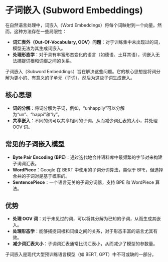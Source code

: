 # 子词嵌入 (Subword Embeddings)

在自然语言处理中，词嵌入（Word Embeddings）将每个词映射到一个向量。然而，这种方法存在一些局限性：
- **词汇表外（Out-Of-Vocabulary, OOV）问题**：对于训练集中未出现过的词，模型无法为其生成词嵌入。
- **处理形态学**：对于具有丰富形态变化的语言（如德语、土耳其语），词嵌入无法捕捉词根和词缀之间的关系。

子词嵌入（Subword Embeddings）旨在解决这些问题。它的核心思想是将词分解为更小的、有意义的子单元（子词），然后为这些子词生成嵌入。

## 核心思想

- **词的分解**：将词分解为子词，例如，“unhappily”可以分解为“un”、“happi”和“ly”。
- **共享嵌入**：不同的词可以共享相同的子词，从而减少词汇表的大小，并处理 OOV 词。

## 常见的子词嵌入模型

- **Byte Pair Encoding (BPE)**：通过迭代地合并语料库中最频繁的字节对来构建子词词汇表。
- **WordPiece**：Google 在 BERT 中使用的子词分词算法，类似于 BPE，但选择合并的子词对是基于概率的。
- **SentencePiece**：一个语言无关的子词分词器，支持 BPE 和 WordPiece 算法。

## 优势

- **处理 OOV 词**：对于未见过的词，可以将其分解为已知的子词，从而生成其嵌入。
- **处理形态学**：能够捕捉词根和词缀之间的关系，对于形态丰富的语言尤其有效。
- **减少词汇表大小**：子词词汇表通常比词汇表小，从而减少了模型的参数量。

子词嵌入是现代大型预训练语言模型（如 BERT, GPT）中不可或缺的一部分。
